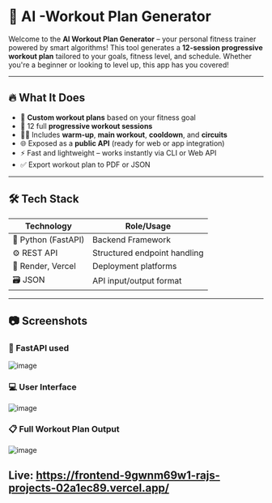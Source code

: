 # 💪 AI -Workout Plan Generator

Welcome to the **AI Workout Plan Generator** – your personal fitness trainer powered by smart algorithms! This tool generates a **12-session progressive workout plan** tailored to your goals, fitness level, and schedule. Whether you're a beginner or looking to level up, this app has you covered!

---

## 🔥 What It Does

- 🎯 **Custom workout plans** based on your fitness goal
- 📆 12 full **progressive workout sessions**
- 🧘‍♂️ Includes **warm-up**, **main workout**, **cooldown**, and **circuits**
- 🌐 Exposed as a **public API** (ready for web or app integration)
- ⚡ Fast and lightweight – works instantly via CLI or Web API
- ✅ Export workout plan to PDF or JSON

---

## 🛠 Tech Stack

| Technology        | Role/Usage                                  |
|-------------------|----------------------------------------------|
| 🐍 Python (FastAPI) | Backend Framework      |
| ⚙️ REST API        | Structured endpoint handling                 |
| 🚀 Render, Vercel | Deployment platforms              |
| 🗃 JSON            | API input/output format                      |

---
## 📷 Screenshots

### 🔧 FastAPI used
![image](https://github.com/user-attachments/assets/5605d9c2-755b-4121-a97e-9fa9e6db5c99)

### 💻 User Interface
![image](https://github.com/user-attachments/assets/22555c7c-8d8a-4662-907c-fcf661dad4c5)

### 📋 Full Workout Plan Output
![image](https://github.com/user-attachments/assets/d14ae3cf-4f23-4367-888d-357b72996c1d)

## Live: https://frontend-9gwnm69w1-rajs-projects-02a1ec89.vercel.app/
